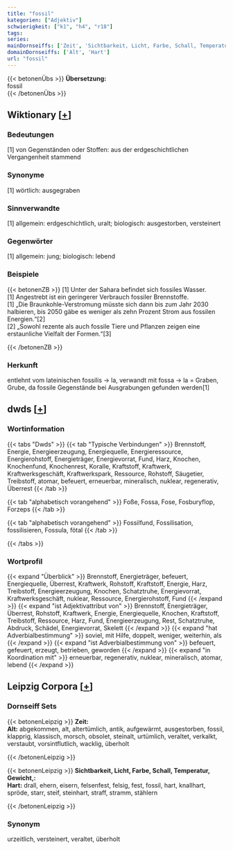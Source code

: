 ```yaml
---
title: "fossil"
kategorien: ["Adjektiv"]
schwierigkeit: ["k1", "h4", "r18"]
tags:
series:
mainDornseiffs: ['Zeit', 'Sichtbarkeit, Licht, Farbe, Schall, Temperatur, Gewicht,']
domainDornseiffs: ['Alt', 'Hart']
url: "fossil"
---
```


{{< betonenÜbs >}}
**Übersetzung:**  
fossil  
{{< /betonenÜbs >}}

## Wiktionary [[+](https://de.wiktionary.org/wiki/fossil)]

### Bedeutungen
[1] von Gegenständen oder Stoffen: aus der erdgeschichtlichen Vergangenheit stammend  

### Synonyme
[1] wörtlich: ausgegraben  

### Sinnverwandte
[1] allgemein: erdgeschichtlich, uralt; biologisch: ausgestorben, versteinert  

### Gegenwörter
[1] allgemein: jung; biologisch: lebend  

### Beispiele
{{< betonenZB >}}
[1] Unter der Sahara befindet sich fossiles Wasser.  
[1] Angestrebt ist ein geringerer Verbrauch fossiler Brennstoffe.  
[1] „Die Braunkohle-Verstromung müsste sich dann bis zum Jahr 2030 halbieren, bis 2050 gäbe es weniger als zehn Prozent Strom aus fossilen Energien.“[2]  
[2] „Sowohl rezente als auch fossile Tiere und Pflanzen zeigen eine erstaunliche Vielfalt der Formen.“[3]  

{{< /betonenZB >}}
### Herkunft
entlehnt vom lateinischen fossilis → la, verwandt mit fossa → la = Graben, Grube, da fossile Gegenstände bei Ausgrabungen gefunden werden[1]  



## dwds [[+](https://www.dwds.de/wb/fossil)]

### Wortinformation
{{< tabs "Dwds" >}}
{{< tab "Typische Verbindungen" >}}
Brennstoff, Energie, Energieerzeugung, Energiequelle, Energieressource, Energierohstoff, Energieträger, Energievorrat, Fund, Harz, Knochen, Knochenfund, Knochenrest, Koralle, Kraftstoff, Kraftwerk, Kraftwerksgeschäft, Kraftwerkspark, Ressource, Rohstoff, Säugetier, Treibstoff, atomar, befeuert, erneuerbar, mineralisch, nuklear, regenerativ, Überrest
{{< /tab >}}

{{< tab "alphabetisch vorangehend" >}}
Foße, Fossa, Fose, Fosburyflop, Forzeps
{{< /tab >}}

{{< tab "alphabetisch vorangehend" >}}
Fossilfund, Fossilisation, fossilisieren, Fossula, fötal
{{< /tab >}}

{{< /tabs >}}

### Wortprofil
{{< expand "Überblick" >}} Brennstoff, Energieträger, befeuert, Energiequelle, Überrest, Kraftwerk, Rohstoff, Kraftstoff, Energie, Harz, Treibstoff, Energieerzeugung, Knochen, Schatztruhe, Energievorrat, Kraftwerksgeschäft, nuklear, Ressource, Energierohstoff, Fund {{< /expand >}}
{{< expand "ist Adjektivattribut von" >}} Brennstoff, Energieträger, Überrest, Rohstoff, Kraftwerk, Energie, Energiequelle, Knochen, Kraftstoff, Treibstoff, Ressource, Harz, Fund, Energieerzeugung, Rest, Schatztruhe, Abdruck, Schädel, Energievorrat, Skelett {{< /expand >}}
{{< expand "hat Adverbialbestimmung" >}} soviel, mit Hilfe, doppelt, weniger, weiterhin, als {{< /expand >}}
{{< expand "ist Adverbialbestimmung von" >}} befeuert, gefeuert, erzeugt, betrieben, geworden {{< /expand >}}
{{< expand "in Koordination mit" >}} erneuerbar, regenerativ, nuklear, mineralisch, atomar, lebend {{< /expand >}}

## Leipzig Corpora [[+](https://corpora.uni-leipzig.de/en/res?word=fossil&corpusId=deu_newscrawl-public_2018)]

### Dornseiff Sets
{{< betonenLeipzig >}}
**Zeit:**  
**Alt:** abgekommen, alt, altertümlich, antik, aufgewärmt, ausgestorben, fossil, klapprig, klassisch, morsch, obsolet, steinalt, urtümlich, veraltet, verkalkt, verstaubt, vorsintflutlich, wacklig, überholt  

{{< /betonenLeipzig >}}


{{< betonenLeipzig >}}
**Sichtbarkeit, Licht, Farbe, Schall, Temperatur, Gewicht,:**  
**Hart:** drall, ehern, eisern, felsenfest, felsig, fest, fossil, hart, knallhart, spröde, starr, steif, steinhart, straff, stramm, stählern  

{{< /betonenLeipzig >}}

### Synonym
urzeitlich, versteinert, veraltet, überholt

